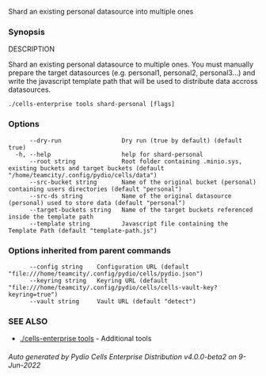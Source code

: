 Shard an existing personal datasource into multiple ones

### Synopsis


DESCRIPTION

  Shard an existing personal datasource to multiple ones. 
  You must manually prepare the target datasources (e.g. personal1, personal2, personal3...) and write the 
  javascript template path that will be used to distribute data accross datasources.


```
./cells-enterprise tools shard-personal [flags]
```

### Options

```
      --dry-run                 Dry run (true by default) (default true)
  -h, --help                    help for shard-personal
      --root string             Root folder containing .minio.sys, existing buckets and target buckets (default "/home/teamcity/.config/pydio/cells/data")
      --src-bucket string       Name of the original bucket (personal) containing users directories (default "personal")
      --src-ds string           Name of the original datasource (personal) used to store data (default "personal")
      --target-buckets string   Name of the target buckets referenced inside the template path
      --template string         Javascript file containing the Template Path (default "template-path.js")
```

### Options inherited from parent commands

```
      --config string    Configuration URL (default "file:///home/teamcity/.config/pydio/cells/pydio.json")
      --keyring string   Keyring URL (default "file:///home/teamcity/.config/pydio/cells/cells-vault-key?keyring=true")
      --vault string     Vault URL (default "detect")
```

### SEE ALSO

* [./cells-enterprise tools](./cells-enterprise-tools)	 - Additional tools

###### Auto generated by Pydio Cells Enterprise Distribution v4.0.0-beta2 on 9-Jun-2022
